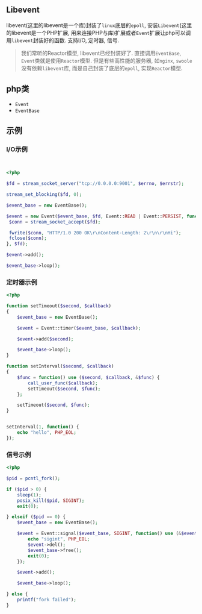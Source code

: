 ## Libevent

libevent(这里的libevent是一个库)封装了`linux`底层的`epoll`, 安装`Libevent`(这里的libevent是一个PHP扩展, 用来连接PHP与库)扩展或者`Event`扩展让php可以调用`libevent`封装好的函数. 支持I/O, 定时器, 信号. 

> 我们常听的Reactor模型, libevent已经封装好了. 直接调用`EventBase`, `Event`类就是使用`Reactor`模型. 但是有些高性能的服务器, 如`nginx`, `swoole`没有依赖`libevent`库, 而是自己封装了底层的`epoll`, 实现`Reactor`模型.

## php类
- `Event`
- `EventBase`

## 示例

### I/O示例
```php


<?php

$fd = stream_socket_server("tcp://0.0.0.0:9001", $errno, $errstr);

stream_set_blocking($fd, 0);

$event_base = new EventBase();

$event = new Event($event_base, $fd, Event::READ | Event::PERSIST, function ($fd) use (&$event_base) {
 $conn = stream_socket_accept($fd);

 fwrite($conn, "HTTP/1.0 200 OK\r\nContent-Length: 2\r\n\r\nHi");
 fclose($conn);
}, $fd);

$event->add();

$event_base->loop();                                                                                                         

```

### 定时器示例

```php
<?php

function setTimeout($second, $callback)
{
    $event_base = new EventBase();

    $event = Event::timer($event_base, $callback);

    $event->add($second);

    $event_base->loop();
}

function setInterval($second, $callback)
{
    $func = function() use ($second, $callback, &$func) {
        call_user_func($callback);
        setTimeout($second, $func);
    };

    setTimeout($second, $func);
}


setInterval(1, function() {
    echo "hello", PHP_EOL;
});
```

### 信号示例
```php
<?php 

$pid = pcntl_fork();

if ($pid > 0) {
    sleep(1);
    posix_kill($pid, SIGINT);
    exit(0);

} elseif ($pid == 0) {
    $event_base = new EventBase();

    $event = Event::signal($event_base, SIGINT, function() use (&$event, &$event_base) {
        echo "sigint", PHP_EOL;
        $event->del();
        $event_base->free();
        exit(0);
    });

    $event->add();

    $event_base->loop();

} else {
    printf("fork failed");
}
```
